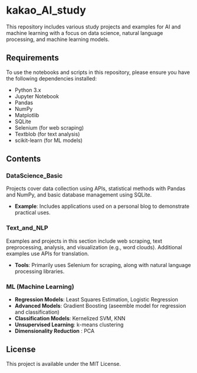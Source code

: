 # kakao_AI_study

This repository includes various study projects and examples for AI and machine learning with a focus on data science, natural language processing, and machine learning models.

## Requirements

To use the notebooks and scripts in this repository, please ensure you have the following dependencies installed:
- Python 3.x
- Jupyter Notebook
- Pandas
- NumPy
- Matplotlib
- SQLite
- Selenium (for web scraping)
- Textblob (for text analysis)
- scikit-learn (for ML models)


## Contents


### DataScience_Basic
Projects cover data collection using APIs, statistical methods with Pandas and NumPy, and basic database management using SQLite.
- **Example**: Includes applications used on a personal blog to demonstrate practical uses.

### Text_and_NLP
Examples and projects in this section include web scraping, text preprocessing, analysis, and visualization (e.g., word clouds). Additional examples use APIs for translation.
- **Tools**: Primarily uses Selenium for scraping, along with natural language processing libraries.

### ML (Machine Learning)
  - **Regression Models**: Least Squares Estimation, Logistic Regression
  - **Advanced Models**: Gradient Boosting (aseemble model for regression and classification)
  - **Classification Models**: Kernelized SVM, KNN
  - **Unsupervised Learning**: k-means clustering
  - **Dimensionality Reduction** : PCA



## License

This project is available under the MIT License.
